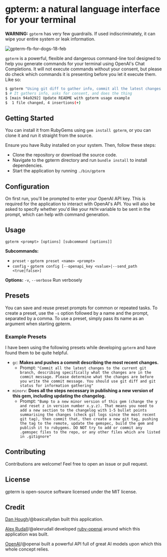 # gpterm: a natural language interface for your terminal

**WARNING:** `gpterm` has very few guardrails. If used indiscriminately, it can wipe your entire system or leak information.

![gpterm-fb-for-dogs-18-feb](https://github.com/basicallydan/gpterm/assets/516325/db45357d-2270-4253-b344-10523bea34e1)

`gpterm` is a powerful, flexible and dangerous command-line tool designed to help you generate commands for your terminal using OpenAI's Chat Completions. It will not execute commands without your consent, but please do check which commands it is presenting before you let it execute them. Like so:

```bash
$ gpterm "Using git diff to gather info, commit all the latest changes with a descriptive commit message, then push the changes"
$ # It gathers info, asks for consent, and does the thing
$ [main 94a9292] Update README with gpterm usage example
$  1 file changed, 4 insertions(+)
```

## Getting Started

You can install it from RubyGems using `gem install gpterm`, or you can clone it and run it straight from the source.

Ensure you have Ruby installed on your system. Then, follow these steps:

- Clone the repository or download the source code.
- Navigate to the gpterm directory and run `bundle install` to install dependencies.
- Start the application by running `./bin/gpterm`

## Configuration

On first run, you'll be prompted to enter your OpenAI API key. This is required for the application to interact with OpenAI's API. You will also be asked to specify whether you'd like your `PATH` variable to be sent in the prompt, which can help with command generation.

## Usage

`gpterm <prompt> [options] [subcommand [options]]`

**Subcommands:**

- `preset` - `gpterm preset <name> <prompt>`
- `config` - `gpterm config [--openapi_key <value>|--send_path <true|false>]`

**Options:**
`-v`, `--verbose` Run verbosely

## Presets

You can save and reuse preset prompts for common or repeated tasks. To create a preset, use the `-s` option followed by a name and the prompt, separated by a comma.
To use a preset, simply pass its name as an argument when starting gpterm.

### Example Presets

I have been using the following presets while developing `gpterm` and have found them to be quite helpful.

- `gc`: **Makes and pushes a commit describing the most recent changes.**
  - Prompt: `"Commit all the latest changes to the current git branch, describing specifically what the changes are in the commit message. Please determine what the changes are before you write the commit message. You should use git diff and git status for information gathering"`
- `minorv`: **Does all the steps necessary in publishing a new version of this gem, including updating the changelog.**
  - Prompt: `"Bump to a new minor version of this gem (change the y and reset z in version number x.y.z). That means you need to add a new section to the changelog with 1-5 bullet points summarising the changes (check git logs since the most recent git tag), then commit that, then create a new git tag, pushing the tag to the remote, update the gemspec, build the gem and publish it to rubygems. DO NOT try to add or commit any .gemspec files to the repo, or any other files which are listed in .gitignore"`

## Contributing

Contributions are welcome! Feel free to open an issue or pull request.

## License

gpterm is open-source software licensed under the MIT license.

## Credit

[Dan Hough](https://danhough.com)/@basicallydan built this application.

[Alex Rudall](https://github.com/alexrudall)/@alexrudall developed [ruby-openai](https://github.com/alexrudall/ruby-openai) around which this application was built.

[OpenAI](https://openai.com/)/@openai built a powerful API full of great AI models upon which this whole concept relies.
